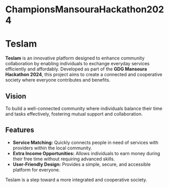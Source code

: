 # ChampionsMansouraHackathon2024

# Teslam  

**Teslam** is an innovative platform designed to enhance community collaboration by enabling individuals to exchange everyday services efficiently and affordably. Developed as part of the **GDG Mansoura Hackathon 2024**, this project aims to create a connected and cooperative society where everyone contributes and benefits.  

## Vision  
To build a well-connected community where individuals balance their time and tasks effectively, fostering mutual support and collaboration.  

## Features  
- **Service Matching:** Quickly connects people in need of services with providers within the local community.  
- **Extra Income Opportunities:** Allows individuals to earn money during their free time without requiring advanced skills.  
- **User-Friendly Design:** Provides a simple, secure, and accessible platform for everyone.  

Teslam is a step toward a more integrated and cooperative society. 
